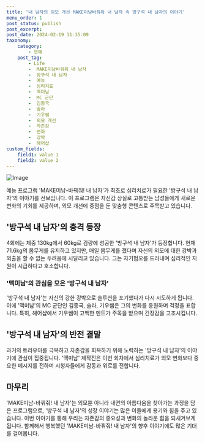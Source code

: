 ```yaml
---
title: '내 남자의 외모 개선 MAKE미남바꿔줘 내 남자 속 방구석 내 남자의 이야기'
menu_order: 1
post_status: publish
post_excerpt: 
post_date: 2024-02-19 11:35:09
taxonomy:
    category:
        - 연예
    post_tag:
        - Life
        -  MAKE미남바꿔줘 내 남자
        -  방구석 내 남자
        -  예능
        -  심리치료
        -  맥미남
        -  MC 군단
        -  김종국
        -  솔라
        -  기우쌤
        -  외모 개선
        -  자존감
        -  변화
        -  강박
        -  헤어샵
custom_fields:
    field1: value 1
    field2: value 2
---
```


![Image](https://ssl.pstatic.net/mimgnews/image/109/2024/02/13/0005016921_001_20240213081302493.jpg?type=w540)

예능 프로그램 'MAKE미남-바꿔줘! 내 남자'가 최초로 심리치료가 필요한 '방구석 내 남자'의 이야기를 선보입니다. 이 프로그램은 자신감 상실로 고통받는 남성들에게 새로운 변화의 기회를 제공하며, 외모 개선에 중점을 둔 맞춤형 콘텐츠로 주목받고 있습니다.
## '방구석 내 남자'의 충격 등장
4회에는 체중 130kg에서 60kg로 감량에 성공한 '방구석 내 남자'가 등장합니다. 현재 71.6kg의 몸무게를 유지하고 있지만, 매일 몸무게를 쟀다며 자신의 외모에 대한 강박과 외출을 할 수 없는 두려움에 시달리고 있습니다. 그는 자기혐오를 드러내며 심리적인 지원이 시급하다고 호소합니다.
### '맥미남'의 관심을 모은 '방구석 내 남자'
'방구석 내 남자'는 자신의 강한 강박으로 솔루션을 포기했다가 다시 시도하게 됩니다. 이에 '맥미남'의 MC 군단인 김종국, 솔라, 기우쌤은 그의 변화를 응원하며 걱정을 표합니다. 특히, 헤어샵에서 기우쌤이 고백한 멘트가 주목을 받으며 긴장감을 고조시킵니다.
## '방구석 내 남자'의 반전 결말
과거의 트라우마를 극복하고 자존감을 회복하기 위해 노력하는 '방구석 내 남자'의 이야기에 관심이 집중됩니다. '맥미남' 제작진은 이번 회차에서 심리치료가 외모 변화보다 중요한 메시지를 전하며 시청자들에게 감동과 위로를 전합니다.
## 마무리
'MAKE미남-바꿔줘! 내 남자'는 외모뿐 아니라 내면의 아름다움을 찾아가는 과정을 담은 프로그램으로, '방구석 내 남자'의 성장 이야기는 많은 이들에게 용기와 힘을 주고 있습니다. 이번 이야기를 통해 우리는 자존감의 중요성과 변화의 놀라운 힘을 되새겨보게 됩니다. 함께해서 행복했던 'MAKE미남-바꿔줘! 내 남자'의 향후 이야기에도 많은 기대를 걸어봅니다.
